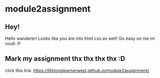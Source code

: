 # module2assignment

## Hey!

Hello wanderer! Looks like you are into html css as well! 
Go easy on me im noob :P

## Mark my assignment thx thx thx thx :D

click this link: https://lifelonglearnerwest.github.io/module2assignment/
